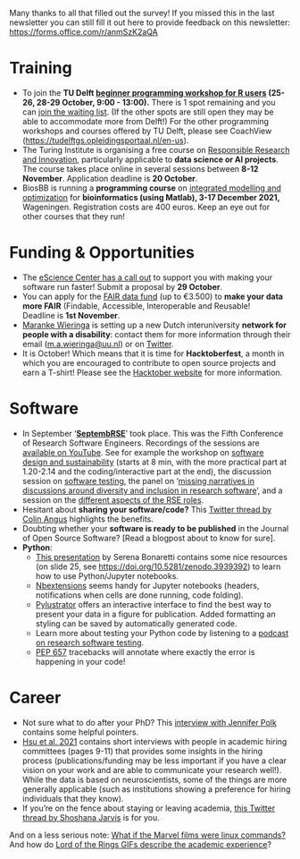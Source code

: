 Many thanks to all that filled out the survey!
If you missed this in the last newsletter you can still fill it out here to provide feedback on this newsletter: https://forms.office.com/r/anmSzK2aQA


# Training
* To join the **TU Delft [beginner programming workshop for R users](https://www.tudelft.nl/en/library/research-data-management/r/training-events/training-for-researchers/data-carpentry-workshop) (25-26, 28-29 October, 9:00 - 13:00).** 
There is 1 spot remaining and you can [join the waiting list](https://www.eventbrite.com/e/data-carpentry-for-social-sciences-online-25-26-28-29-october-tickets-178855841637). 
(If the other spots are still open they may be able to accommodate more from Delft!) 
For the other programming workshops and courses offered by TU Delft, please see CoachView (https://tudelftgs.opleidingsportaal.nl/en-us). 
* The Turing Institute is organising a free course on [Responsible Research and Innovation](https://www.eventsforce.net/turingevents/frontend/reg/thome.csp?pageID=43818&eventID=134), particularly applicable to **data science or AI projects**. 
The course takes place online in several sessions between **8-12 November**. 
Application deadline is **20 October**. 
* BiosBB is running a **programming course** on [integrated modelling and optimization](https://www.biosb.nl/archive-courses/imocourse-2021/) for **bioinformatics (using Matlab), 3-17 December 2021,** Wageningen. 
Registration costs are 400 euros. 
Keep an eye out for other courses that they run!

# Funding & Opportunities
* The [eScience Center has a call out](https://www.esciencecenter.nl/calls-for-proposals/open-call-for-small-scale-initiatives-in-software-performance-optimization/) to support you with making your software run faster! 
Submit a proposal by **29 October**.
* You can apply for the [FAIR data fund](https://data.4tu.nl/info/en/about-your-data/fair-data-fund) (up to €3.500) to **make your data more FAIR** (Findable, Accessible, Interoperable and Reusable!  
Deadline is **1st November**. 
* [Maranke Wieringa](https://www.uu.nl/staff/MAWieringa) is setting up a new Dutch interuniversity **network for people with a disability**: contact them for more information through their email (m.a.wieringa@uu.nl) or on [Twitter](ttps://twitter.com/MarankeWieringa/status/1444206272979554308?). 
* It is October! 
Which means that it is time for **Hacktoberfest**, a month in which you are encouraged to contribute to open source projects and earn a T-shirt! 
Please see the [Hacktober website](https://hacktoberfest.digitalocean.com/) for more information. 

# Software
*	In September ‘**[SeptembRSE](https://septembrse.society-rse.org/)**’ took place. 
This was the Fifth Conference of Research Software Engineers. 
Recordings of the sessions are [available on YouTube](https://www.youtube.com/playlist?list=PL27mQJy8eDHkB1Q9pu8pXpMa1AZtwov6Q). 
See for example the workshop on [software design and sustainability](https://www.youtube.com/watch?v=z_xSsl8iC4g&list=PL27mQJy8eDHkB1Q9pu8pXpMa1AZtwov6Q&index=10) (starts at 8 min, with the more practical part at 1.20-2.14 and the coding/interactive part at the end), the discussion session on [software testing](https://www.youtube.com/watch?v=9084fOirQYo&list=PL27mQJy8eDHkB1Q9pu8pXpMa1AZtwov6Q&index=21), the panel on ‘[missing narratives in discussions around diversity and inclusion in research software](https://youtu.be/tpxCWCTSZUc?t=2014)’, and a session on the [different aspects of the RSE roles](https://youtu.be/beGmYKVNApA).
*	Hesitant about **sharing your software/code?** 
This [Twitter thread by Colin Angus](https://twitter.com/VictimOfMaths/status/1405809689246507010) highlights the benefits.
*	Doubting whether your **software is ready to be published** in the Journal of Open Source Software? 
[Read a blogpost about to know for sure]. 
* **Python**: 
  * [This presentation](https://www.youtube.com/watch?v=QSSgLflyisI&list=PLiX54geLkpPL4brRcYfnekp42PLJi5eEe) by Serena Bonaretti contains some nice resources (on slide 25, see https://doi.org/10.5281/zenodo.3939392) to learn how to use Python/Jupyter notebooks. 
  *	[Nbextensions](https://jupyter-contrib-nbextensions.readthedocs.io/en/latest/) seems handy for Jupyter notebooks (headers, notifications when cells are done running, code folding). 
  *	[Pylustrator](https://pylustrator.readthedocs.io/en/latest/) offers an interactive interface to find the best way to present your data in a figure for publication. Added formatting an styling can be saved by automatically generated code.
  *	Learn more about testing your Python code by listening to a [podcast on research software testing](https://podcastaddict.com/episode/116745171).
  * [PEP 657](https://www.python.org/dev/peps/pep-0657/) tracebacks will annotate where exactly the error is happening in your code! 


# Career
* Not sure what to do after your PhD? This [interview with Jennifer Polk](https://open.spotify.com/episode/5WXJDQBNiiy42D9IBBHyyd?si=WRXeouhCQy-qk6F7qjb9ZA&dl_branch=1) contains some helpful pointers. 
* [Hsu et al. 2021](https://doi.org/10.1126/sciadv.abj2604) contains short interviews with people in academic hiring committees (pages 9-11) that provides some insights in the hiring process (publications/funding may be less important if you have a clear vision on your work and are able to communicate your research well!). While the data is based on neuroscientists, some of the things are more generally applicable (such as institutions showing a preference for hiring individuals that they know).
* If you’re on the fence about staying or leaving academia, [this Twitter thread by Shoshana Jarvis](https://twitter.com/Shoshana_Jarvis/status/1428403324483629060) is for you. 

And on a less serious note: [What if the Marvel films were linux commands?](https://twitter.com/cooperrc84/status/1445489035376353292) 
And how do [Lord of the Rings GIFs describe the academic experience](https://twitter.com/AndrewBarnas/status/1440361521377280002?s=03)?
